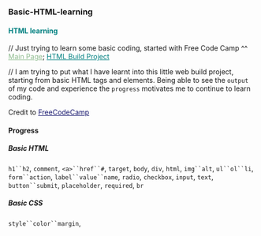 ### Basic-HTML-learning
#### <span style="color: Teal;"><strong>HTML learning</strong></span><br>
// Just trying to learn some basic coding, started with Free Code Camp ^^
<a href="https://mcjoules.github.io/html-learning" target="_blank" style="color: DarkSeaGreen;">Main Page</a>;
<a href="https://mcjoules.github.io/html-learning/htmlbasic" target="_blank" style="color: Teal;"> HTML Build Project</a>

// I am trying to put what I have learnt into this little web build project, starting from basic HTML tags and elements. Being able to see the `output` of my code and experience the `progress` motivates me to continue to learn coding.

Credit to <a href="https://www.freecodecamp.org/" target="_blank" style="color: MidnightBlue">FreeCodeCamp<a>

#### **Progress**
##### Basic HTML
`h1``h2`, `comment`, `<a>``href``#`, `target`, `body`, `div`, `html`, `img``alt`, `ul``ol``li`, `form``action`, `label``value``name`, `radio`, `checkbox`, `input`, `text`, `button``submit`, `placeholder`, `required`, `br`
##### Basic CSS
`style``color``margin`,
